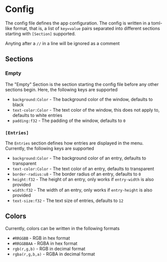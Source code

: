 # Config

The config file defines the app configuration. The config is written in a
toml-like format, that is, a list of `key=value` pairs separated into different
sections starting with `[Section]` supported.

Anyting after a `//` in a line will be ignored as a comment

## Sections

### Empty

The "Empty" Section is the section starting the config file before any other
sections begin. Here, the following keys are supported

- `background:Color` - The background color of the window, defaults to black
- `text-color:Color` - The text color of the window, this does not apply to,
  defaults to white entries
- `padding:f32` - The padding of the window, defaults to `0`

### `[Entries]`

The `Entries` section defines how entries are displayed in the menu. Currently,
the following keys are supported

- `background:Color` - The background color of an entry, defaults to transparent
- `text-color:Color` - The text color of an entry, defaults to transparent
- `border-radius:u8` - The border radius of an entry, defaults to `0`
- `height:f32` - The height of an entry, only works if `entry-width` is also
  provided
- `width:f32` - The width of an entry, only works if `entry-height` is also
  provided
- `text-size:f32` - The text size of entries, defaults to `12`

## Colors

Currently, colors can be written in the following formats

- `#RRGGBB` - RGB in hex format
- `#RRGGBBAA` - RGBA in hex format
- `rgb(r,g,b)` - RGB in decimal format
- `rgba(r,g,b,a)` - RGBA in decimal format
